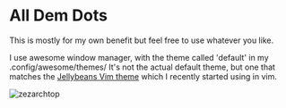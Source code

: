 All Dem Dots
====================

This is mostly for my own benefit but feel free to use whatever you like.

I use awesome window manager, with the theme called 'default' in my .config/awesome/themes/
It's not the actual default theme, but one that matches the [Jellybeans Vim theme](https://github.com/nanotech/jellybeans.vim "jellybeans.vim") which I recently started using in vim.

![zezarchtop](http://img41.imageshack.us/img41/6797/20130427145224screensho.png)
